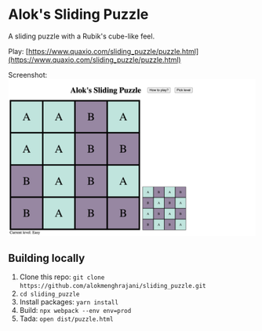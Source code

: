 # Alok's Sliding Puzzle
A sliding puzzle with a Rubik's cube-like feel.

Play: [https://www.quaxio.com/sliding_puzzle/puzzle.html](https://www.quaxio.com/sliding_puzzle/puzzle.html)

Screenshot:
![screenshot](screenshot.png)

## Building locally

1. Clone this repo: `git clone https://github.com/alokmenghrajani/sliding_puzzle.git`
2. `cd sliding_puzzle`
3. Install packages: `yarn install`
4. Build: `npx webpack --env env=prod`
5. Tada: `open dist/puzzle.html`
